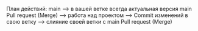 План действий:
main -->  в вашей ветке всегда актуальная версия main Pull request (Merge) --> работа над проектом --> Commit изменений в свою ветку --> слияние своей ветки с main Pull request (Merge)    
   
